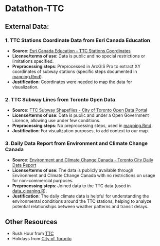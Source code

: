 # Datathon-TTC

## External Data:

### 1. TTC Stations Coordinate Data from Esri Canada Education
- **Source**: [Esri Canada Education - TTC Stations Coordinates](https://www.arcgis.com/home/item.html?id=05200e06ff524319bde9f16e5955496b)
- **License/terms of use**: Data is public and no special restrictions or limitations specified.
- **Preprocessing steps**: Preprocessed in ArcGIS Pro to extract XY coordinates of subway stations (specific steps documented in [mapping.Rmd](mapping.Rmd)).
- **Justification**: Coordinates were needed to map the data for visualization.

### 2. TTC Subway Lines from Toronto Open Data
- **Source**: [TTC Subway Shapefiles - City of Toronto Open Data Portal](https://open.toronto.ca/dataset/ttc-subway-shapefiles/)
- **License/terms of use**: Data is public and under a Open Government Licence, allowing use under few conditions.
- **Preprocessing steps**: No preprocessing steps, used in [mapping.Rmd](mapping.Rmd).
- **Justification**: For visualization purposes, to add context to our map.

### 3. Daily Data Report from Environment and Climate Change Canada
- **Source**: [Environment and Climate Change Canada - Toronto City Daily Data Report](https://climate.weather.gc.ca/climate_data/daily_data_e.html?hlyRange=2002-06-04%7C2025-02-28&dlyRange=2002-06-04%7C2025-02-28&mlyRange=2003-07-01%7C2006-12-01&StationID=31688&Prov=ON&urlExtension=_e.html&searchType=stnProx&optLimit=specDate&Month=1&Day=6&StartYear=1840&EndYear=2018&Year=2024&selRowPerPage=25&Line=0&txtRadius=25&optProxType=navLink&txtLatDecDeg=43.6275&txtLongDecDeg=-79.396111111111&timeframe=2)
- **License/terms of use**: The data is publicly available through Environment and Climate Change Canada with no restrictions on usage for non-commercial purposes.
- **Preprocessing steps**: Joined data to the TTC data (used in [data_cleaning.R](data_cleaning.R)).
- **Justification**: The daily climate data is helpful for understanding the environmental conditions around the TTC stations, helping to analyze potential relationships between weather patterns and transit delays.

## Other Resources
- Rush Hour from [TTC](https://www.ttc.ca/routes-and-schedules/1/1/13816)
- Holidays from [City of Toronto](https://www.toronto.ca/home/contact-us/statutory-holidays/)
